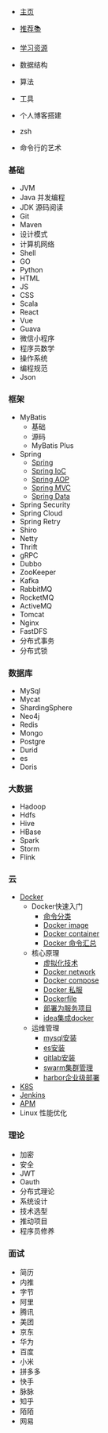 * <a href='#/' name='/home' >主页</a>



* [推荐📚](pages/book)
* [学习资源](/pages/wait)
* 数据结构
* 算法
* 工具
* 个人博客搭建
* zsh
* 命令行的艺术


### 基础
* JVM
* Java 并发编程
* JDK 源码阅读
* Git
* Maven
* 设计模式
* 计算机网络
* Shell
* GO
* Python
* HTML
* JS
* CSS
* Scala
* React
* Vue
* Guava
* 微信小程序
* 程序员数学
* 操作系统
* 编程规范
* Json


### 框架
* MyBatis
  * 基础
  * 源码
  * MyBatis Plus
* Spring
  * [Spring](/pages/spring/)
  * [Spring IoC](/pages/wait)
  * [Spring AOP](/pages/wait)
  * [Spring MVC](/pages/wait)
  * [Spring Data](/pages/wait)
* Spring Security
* Spring Cloud
* Spring Retry
* Shiro
* Netty
* Thrift
* gRPC
* Dubbo
* ZooKeeper
* Kafka
* RabbitMQ
* RocketMQ
* ActiveMQ
* Tomcat
* Nginx
* FastDFS
* 分布式事务
* 分布式锁


### 数据库
* MySql
* Mycat
* ShardingSphere
* Neo4j
* Redis
* Mongo
* Postgre
* Durid
* es
* Doris


### 大数据
* Hadoop
* Hdfs
* Hive
* HBase
* Spark
* Storm
* Flink



### 云
* [Docker](pages/docker/)
  * Docker快速入门
    * [命令分类](pages/docker/command)
    * [Docker image](/pages/docker/image)
    * [Docker container](/pages/docker/command)
    * [Docker 命令汇总](/pages/docker/command)
  * 核心原理
    * [虚拟化技术](/pages/docker/command)
    * [Docker network](/pages/docker/command)
    * [Docker compose](/pages/docker/command)
    * [Docker 私服](/pages/docker/command)
    * [Dockerfile](/pages/docker/command)
    * [部署为服务项目](/pages/docker/command)
    * [idea集成docker](/pages/docker/command)
  * 运维管理
    * [mysql安装](/pages/docker/command)
    * [es安装](/pages/docker/command)
    * [gitlab安装](/pages/docker/command)
    * [swarm集群管理](/pages/docker/command)
    * [harbor企业级部署](/pages/docker/command)
* [K8S](pages/docker/)
* [Jenkins](pages/docker/)
* [APM](pages/docker/)
* Linux 性能优化

### 理论

* 加密
* 安全
* JWT
* Oauth
* 分布式理论
* 系统设计
* 技术选型
* 推动项目
* 程序员修养

### 面试
* 简历
* 内推
* 字节
* 阿里
* 腾讯
* 美团
* 京东
* 华为
* 百度
* 小米
* 拼多多
* 快手
* 脉脉
* 知乎
* 陌陌
* 网易




[comment]: <> (* [ERSS解集]&#40;/Solve/&#41;)

[comment]: <> (* [ERSS耳斯百科]&#40;/ERSS-Wiki/&#41;)

[comment]: <> (* 教程归档)

[comment]: <> (    * 2020)

[comment]: <> (        * [Xhemj的网站简介]&#40;/p/about-xhemj-website&#41;)

[comment]: <> (        * [使用Docsify做文档网站的详细配置教程]&#40;p/How-to-Use-Docsify&#41;)

[comment]: <> (        * [如何免费申请js.org二级域名]&#40;p/How-to-Use-Js-org-Domain&#41;)

[comment]: <> (        * [如何用Git.io来生成自定义后缀名的短网址]&#40;/p/Git-io-short-url&#41;)

[comment]: <> (* 随笔归档)

[comment]: <> (    * 2020年)

[comment]: <> (        * [Xhemj发布的所有视频]&#40;/p/video&#41;)

[comment]: <> (        * [一起Karken这个世界-台词]&#40;/p/KrakenSHark&#41;)

[comment]: <> (* [查看当前浏览器信息]&#40;/p/browser-info&#41;)

[comment]: <> (* [关于xhemj]&#40;/p/about-me&#41;)

[comment]: <> (* [站点地图]&#40;p/sitemap&#41;)

[comment]: <> (* [赞助]&#40;/p/pay&#41;)


